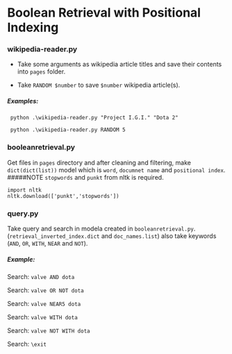 # Boolean Retrieval with Positional Indexing
### wikipedia-reader.py
- Take some arguments as wikipedia article titles and save their contents into `pages` folder.

- Take `RANDOM $number` to save `$number` wikipedia article(s).
##### Examples:
` python .\wikipedia-reader.py "Project I.G.I." "Dota 2"`

` python .\wikipedia-reader.py RANDOM 5`
### booleanretrieval.py
Get files in `pages` directory and after cleaning and filtering, make `dict(dict(list))` model which is `word`, `documnet name` and `positional index`.
#####NOTE
`stopwords` and `punkt` from nltk is required.
```
import nltk
nltk.download(['punkt','stopwords'])
```
### query.py
Take query and search in modela created in `booleanretrieval.py`. (`retrieval_inverted_index.dict` and `doc_names.list`)
also take keywords (`AND`, `OR`, `WITH`, `NEAR` and `NOT`).
##### Example:
Search: `valve AND dota`

Search: `valve OR NOT dota`

Search: `valve NEAR5 dota`

Search: `valve WITH dota`

Search: `valve NOT WITH dota`

Search: `\exit`
